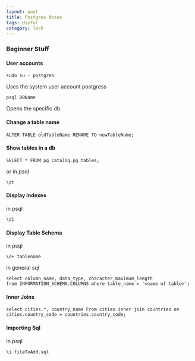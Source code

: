 ```yaml
---
layout: post
title: Postgres Notes
tags: Useful
category: Tech
---
```


### Beginner Stuff ###

#### User accounts ####

~~~
sudo su - postgres
~~~
Uses the system user account postgress

~~~
psql DBName
~~~
Opens the specific db

#### Change a table name ####

~~~
ALTER TABLE oldTableName RENAME TO newTableName;
~~~

#### Show tables in a db ####

~~~
SELECT * FROM pg_catalog.pg_tables;
~~~

or in psql

~~~
\dt
~~~

#### Display Indexes ####

in psql

~~~
\di
~~~

#### Display Table Schema ####

in psql  

~~~
\d+ tablename
~~~

in general sql  

~~~
select column_name, data_type, character_maximum_length
from INFORMATION_SCHEMA.COLUMNS where table_name = '<name of table>';
~~~

#### Inner Joins ####

~~~
select cities.*, country_name From cities inner join countries on cities.country_code = countries.country_code;
~~~

#### Importing Sql ####

in psql

~~~
\i fileToAdd.sql
~~~
